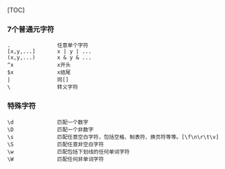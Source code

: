[TOC]


### 7个普通元字符
	.               任意单个字符
	[x,y,...]       x | y | ...
	(x,y,...)       x & y & ...
	^x              x开头
	$x              x结尾
	|               同[]
	\               转义字符

### 特殊字符
	\d              匹配一个数字
	\D              匹配一个非数字
	\s              匹配任意空白字符，包括空格、制表符、换页符等等。[\f\n\r\t\v]
	\S              匹配任意非空白字符
	\w              匹配包括下划线的任何单词字符
	\W              匹配任何非单词字符